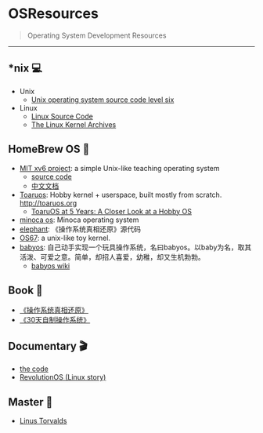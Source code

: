 # OSResources

> Operating System Development Resources

<hr>

## *nix  💻
+ Unix
    - [Unix operating system source code level six](http://v6.cuzuco.com/)
+ Linux
    - [Linux Source Code](https://github.com/torvalds/linux)
    - [The Linux Kernel Archives](https://www.kernel.org/)

## HomeBrew OS 🍺
+ [MIT xv6 project](https://pdos.csail.mit.edu/6.828/2012/xv6.html): a simple Unix-like teaching operating system
    - [source code](https://github.com/mit-pdos/xv6-public)
    - [中文文档](https://github.com/ranxian/xv6-chinese)
+ [Toaruos](https://github.com/klange/toaruos): Hobby kernel + userspace, built mostly from scratch. http://toaruos.org
    - [ToaruOS at 5 Years: A Closer Look at a Hobby OS](https://www.youtube.com/watch?v=Wp5kl-NfpM8)
+ [minoca os](https://github.com/minoca/os): Minoca operating system
+ [elephant](https://github.com/elephantos/elephant): 《操作系统真相还原》源代码
+ [OS67](https://github.com/LastAvenger/OS67): a unix-like toy kernel.
+ [babyos](https://github.com/guzhoudiaoke/babyos): 自己动手实现一个玩具操作系统，名曰babyos。以baby为名，取其活泼、可爱之意。简单，却招人喜爱，幼稚，却又生机勃勃。
    + [babyos wiki](https://github.com/guzhoudiaoke/babyos/wiki)

## Book 📖
+ [《操作系统真相还原》](www.epubit.com.cn/article/465)
+ [《30天自制操作系统》](https://book.douban.com/subject/11530329/)

## Documentary 🎬
+ [the code](https://www.youtube.com/watch?v=XMm0HsmOTFI)
+ [RevolutionOS (Linux story)](https://www.youtube.com/watch?v=iBVgcjhYV2A)

## Master 👼

+ [Linus Torvalds](https://github.com/torvalds)
